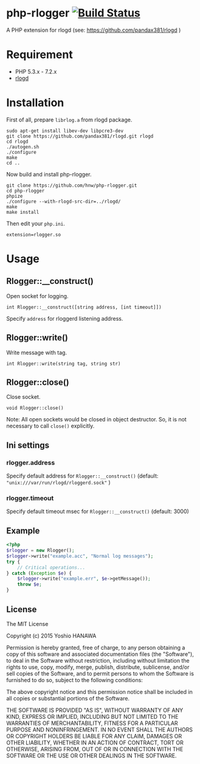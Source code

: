 # php-rlogger [![Build Status](https://travis-ci.org/hnw/php-rlogger.svg?branch=master)](https://travis-ci.org/hnw/php-rlogger)

A PHP extension for rlogd (see: https://github.com/pandax381/rlogd )

# Requirement

- PHP 5.3.x - 7.2.x
- [rlogd](https://github.com/pandax381/rlogd)

# Installation

First of all, prepare `librlog.a` from rlogd package.

```
sudo apt-get install libev-dev libpcre3-dev
git clone https://github.com/pandax381/rlogd.git rlogd
cd rlogd
./autogen.sh
./configure
make
cd ..
```

Now build and install php-rlogger.

```
git clone https://github.com/hnw/php-rlogger.git
cd php-rlogger
phpize
./configure --with-rlogd-src-dir=../rlogd/
make
make install
```

Then edit your `php.ini`.

```
extension=rlogger.so
```

# Usage

## Rlogger::__construct()

Open socket for logging.

```
int Rlogger::__construct([string address, [int timeout]])
```

Specify `address` for rloggerd listening address.

## Rlogger::write()

Write message with tag.

```
int Rlogger::write(string tag, string str)
```

## Rlogger::close()

Close socket.

```
void Rlogger::close()
```

Note: All open sockets would be closed in object destructor. So, it is not necessary to call `close()` explicitly.

## Ini settings

### rlogger.address

Specify default address for `Rlogger::__construct()` (default: `"unix:///var/run/rlogd/rloggerd.sock"` )

### rlogger.timeout

Specify default timeout msec for `Rlogger::__construct()` (default: 3000)


## Example

```php
<?php
$rlogger = new Rlogger();
$rlogger->write("example.acc", "Normal log messages");
try {
    // Critical operations...
} catch (Exception $e) {
    $rlogger->write("example.err", $e->getMessage());
    throw $e;
}
```

## License

The MIT License

Copyright (c) 2015 Yoshio HANAWA

Permission is hereby granted, free of charge, to any person obtaining a copy of this software and associated documentation files (the "Software"), to deal in the Software without restriction, including without limitation the rights to use, copy, modify, merge, publish, distribute, sublicense, and/or sell copies of the Software, and to permit persons to whom the Software is furnished to do so, subject to the following conditions:

The above copyright notice and this permission notice shall be included in all copies or substantial portions of the Software.

THE SOFTWARE IS PROVIDED "AS IS", WITHOUT WARRANTY OF ANY KIND, EXPRESS OR IMPLIED, INCLUDING BUT NOT LIMITED TO THE WARRANTIES OF MERCHANTABILITY, FITNESS FOR A PARTICULAR PURPOSE AND NONINFRINGEMENT. IN NO EVENT SHALL THE AUTHORS OR COPYRIGHT HOLDERS BE LIABLE FOR ANY CLAIM, DAMAGES OR OTHER LIABILITY, WHETHER IN AN ACTION OF CONTRACT, TORT OR OTHERWISE, ARISING FROM, OUT OF OR IN CONNECTION WITH THE SOFTWARE OR THE USE OR OTHER DEALINGS IN THE SOFTWARE.
